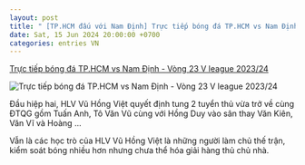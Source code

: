 ```yaml
---
layout: post
title: " [TP.HCM đấu với Nam Định] Trực tiếp bóng đá TP.HCM vs Nam Định - Vòng 23 V league 2023/24"
date: Sat, 15 Jun 2024 20:00:00 +0700
categories: entries VN
---
```

[Trực tiếp bóng đá TP.HCM vs Nam Định - Vòng 23 V league 2023/24](https://vietnamnet.vn/truc-tiep-bong-da-tp-hcm-vs-nam-dinh-vong-23-v-league-2023-24-2291893.html)

![Trực tiếp bóng đá TP.HCM vs Nam Định - Vòng 23 V league 2023/24](https://static-images.vnncdn.net/vps_images_publish/000001/000003/2024/6/15/rafaelson-giai-cuu-thep-xanh-nam-dinh-2621.jpg?width=0&s=1L-_vTOr3oA5xRD48E4F4w)

Đầu hiệp hai, HLV Vũ Hồng Việt quyết định tung 2 tuyển thủ vừa trở về cùng ĐTQG gồm Tuấn Anh, Tô Văn Vũ cùng với Hồng Duy vào sân thay Văn Kiên, Văn Vĩ và Hoàng ...

Vẫn là các học trò của HLV Vũ Hồng Việt là những người làm chủ thế trận, kiểm soát bóng nhiều hơn nhưng chưa thể hóa giải hàng thủ chủ nhà.

